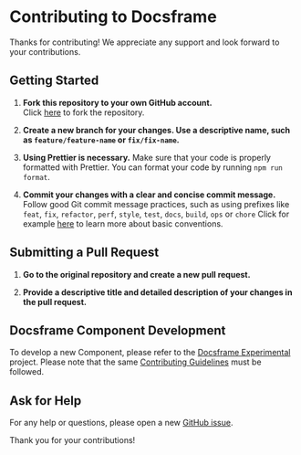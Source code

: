 # Contributing to Docsframe

Thanks for contributing! We appreciate any support and look forward to your contributions.

## Getting Started

1. **Fork this repository to your own GitHub account.**  
   Click [here](https://github.com/skredev/docsframe/fork) to fork the repository.
2. **Create a new branch for your changes. Use a descriptive name, such as `feature/feature-name` or `fix/fix-name`.**

3. **Using Prettier is necessary.**
   Make sure that your code is properly formatted with Prettier. You can format your code by running `npm run format`.

4. **Commit your changes with a clear and concise commit message.**
   Follow good Git commit message practices, such as using prefixes like `feat`, `fix`, `refactor`, `perf`, `style`, `test`, `docs`, `build`, `ops` or `chore`
   Click for example [here](https://gist.github.com/qoomon/5dfcdf8eec66a051ecd85625518cfd13) to learn more about basic conventions.

## Submitting a Pull Request

1. **Go to the original repository and create a new pull request.**

2. **Provide a descriptive title and detailed description of your changes in the pull request.**

## Docsframe Component Development

To develop a new Component, please refer to the [Docsframe Experimental](https://github.com/skredev/docsframe-experimental) project.
Please note that the same [Contributing Guidelines](https://github.com/skredev/docsframe-experimental/blob/main/CONTRIBUTING.md) must be followed.

## Ask for Help

For any help or questions, please open a new [GitHub issue](https://github.com/skredev/docsframe/issues/new/choose).

Thank you for your contributions!
